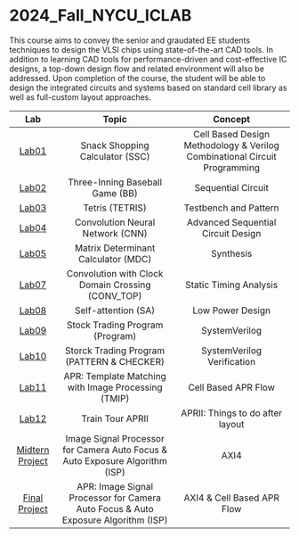 # 2024_Fall_NYCU_ICLAB
This course aims to convey the senior and graudated EE students techniques to design the VLSI chips using state-of-the-art CAD tools. In addition to learning CAD tools for performance-driven and cost-effective IC designs, a top-down design flow and related environment will also be addressed. Upon completion of the course, the student will be able to design the integrated circuits and systems based on standard cell library as well as full-custom layout approaches. 

| Lab | Topic | Concept |
|:--:|:--:|:--:|
|[Lab01](<https://github.com/chance-chhong/Integrated-Circuit-Design-Laboratory/tree/main/Lab01>)|Snack Shopping Calculator (SSC)|Cell Based Design Methodology & Verilog Combinational Circuit Programming|
|[Lab02](<https://github.com/chance-chhong/Integrated-Circuit-Design-Laboratory/tree/main/Lab02>)|Three-Inning Baseball Game (BB)|Sequential Circuit|
|[Lab03](<https://github.com/chance-chhong/Integrated-Circuit-Design-Laboratory/tree/main/Lab03>)|Tetris (TETRIS)|Testbench and Pattern|
|[Lab04](<https://github.com/chance-chhong/Integrated-Circuit-Design-Laboratory/tree/main/Lab04>)|Convolution Neural Network (CNN)|Advanced Sequential Circuit Design|
|[Lab05](<https://github.com/chance-chhong/Integrated-Circuit-Design-Laboratory/tree/main/Lab05>)|Matrix Determinant Calculator (MDC)|Synthesis|
|[Lab07](<https://github.com/chance-chhong/Integrated-Circuit-Design-Laboratory/tree/main/Lab07>)|Convolution with Clock Domain Crossing (CONV_TOP)|Static Timing Analysis|
|[Lab08](<https://github.com/chance-chhong/Integrated-Circuit-Design-Laboratory/tree/main/Lab08>)|Self-attention (SA)|Low Power Design|
|[Lab09](<https://github.com/chance-chhong/Integrated-Circuit-Design-Laboratory/tree/main/Lab09>)|Stock Trading Program (Program)|SystemVerilog|
|[Lab10](<https://github.com/chance-chhong/Integrated-Circuit-Design-Laboratory/tree/main/Lab10>)|Storck Trading Program (PATTERN & CHECKER)|SystemVerilog Verification|
|[Lab11](<https://github.com/chance-chhong/Integrated-Circuit-Design-Laboratory/tree/main/Lab11>)|APR: Template Matching with Image Processing (TMIP)|Cell Based APR Flow|
|[Lab12](<https://github.com/chance-chhong/Integrated-Circuit-Design-Laboratory/tree/main/Lab12>)|Train Tour APRII|APRII: Things to do after layout|
|[Midtern Project](<https://github.com/chance-chhong/Integrated-Circuit-Design-Laboratory/tree/main/Midterm%20Project>)|Image Signal Processor for Camera Auto Focus & Auto Exposure Algorithm (ISP)|AXI4|
|[Final Project](<https://github.com/chance-chhong/Integrated-Circuit-Design-Laboratory/tree/main/Final%20Project>)|APR: Image Signal Processor for Camera Auto Focus & Auto Exposure Algorithm (ISP)|AXI4 & Cell Based APR Flow|